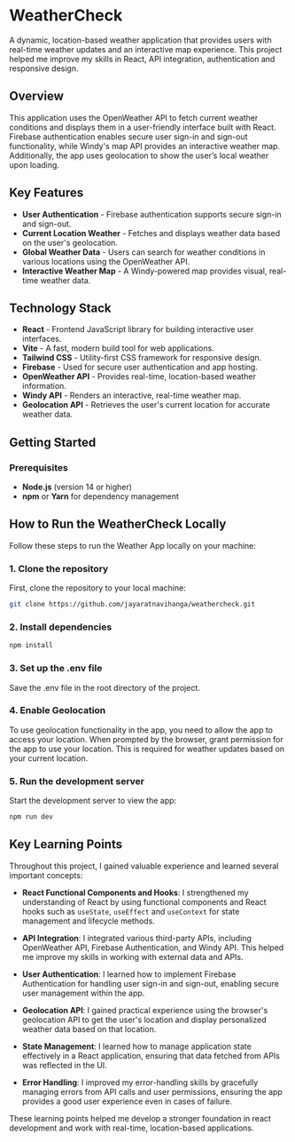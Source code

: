 # WeatherCheck

A dynamic, location-based weather application that provides users with real-time weather updates and an interactive map experience. This project helped me improve my skills in React, API integration, authentication and responsive design.

## Overview

This application uses the OpenWeather API to fetch current weather conditions and displays them in a user-friendly interface built with React.
Firebase authentication enables secure user sign-in and sign-out functionality, while Windy's map API provides an interactive weather map.
Additionally, the app uses geolocation to show the user’s local weather upon loading.

## Key Features

- **User Authentication** - Firebase authentication supports secure sign-in and sign-out.
- **Current Location Weather** - Fetches and displays weather data based on the user's geolocation.
- **Global Weather Data** - Users can search for weather conditions in various locations using the OpenWeather API.
- **Interactive Weather Map** - A Windy-powered map provides visual, real-time weather data.

## Technology Stack

- **React** - Frontend JavaScript library for building interactive user interfaces.
- **Vite** - A fast, modern build tool for web applications.
- **Tailwind CSS** - Utility-first CSS framework for responsive design.
- **Firebase** - Used for secure user authentication and app hosting.
- **OpenWeather API** - Provides real-time, location-based weather information.
- **Windy API** - Renders an interactive, real-time weather map.
- **Geolocation API** - Retrieves the user's current location for accurate weather data.

## Getting Started

### Prerequisites

- **Node.js** (version 14 or higher)
- **npm** or **Yarn** for dependency management


## How to Run the WeatherCheck Locally

Follow these steps to run the Weather App locally on your machine:

### 1. Clone the repository
First, clone the repository to your local machine:
```bash
git clone https://github.com/jayaratnavihanga/weathercheck.git
```
### 2. Install dependencies
```bash
npm install
```
### 3. Set up the .env file
Save the .env file in the root directory of the project.

### 4. Enable Geolocation
   To use geolocation functionality in the app, you need to allow the app to access your location. When prompted by the browser, grant permission for the app to use your location. This is required for weather updates based on your current location.

### 5. Run the development server
Start the development server to view the app:

```bash
npm run dev
```

## Key Learning Points

Throughout this project, I gained valuable experience and learned several important concepts:

- **React Functional Components and Hooks**: I strengthened my understanding of React by using functional components and React hooks such as `useState`, `useEffect` and `useContext` for state management and lifecycle methods.


- **API Integration**: I integrated various third-party APIs, including OpenWeather API, Firebase Authentication, and Windy API. This helped me improve my skills in working with external data and APIs.


- **User Authentication**: I learned how to implement Firebase Authentication for handling user sign-in and sign-out, enabling secure user management within the app.


- **Geolocation API**: I gained practical experience using the browser's geolocation API to get the user's location and display personalized weather data based on that location.


- **State Management**: I learned how to manage application state effectively in a React application, ensuring that data fetched from APIs was reflected in the UI.


- **Error Handling**: I improved my error-handling skills by gracefully managing errors from API calls and user permissions, ensuring the app provides a good user experience even in cases of failure.


These learning points helped me develop a stronger foundation in react development and work with real-time, location-based applications.









